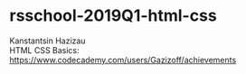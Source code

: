 # rsschool-2019Q1-html-css

Kanstantsin Hazizau  
HTML CSS Basics: https://www.codecademy.com/users/Gazizoff/achievements